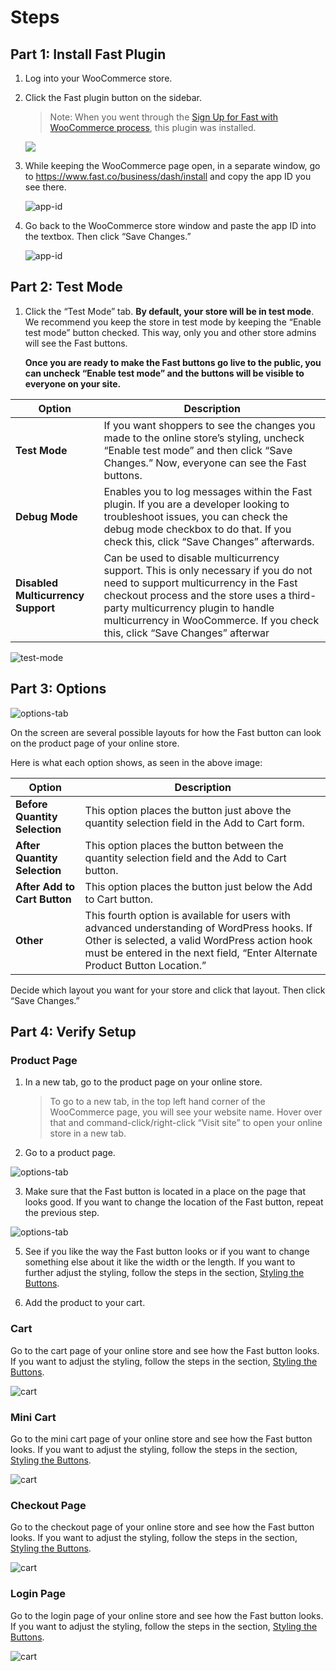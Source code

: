 # Steps

## Part 1: Install Fast Plugin

1. Log into your WooCommerce store.
2. Click the Fast plugin button on the sidebar.

   > Note: When you went through the [Sign Up for Fast with WooCommerce process](/developer-portal/for-developers/woocommerce/pre-install/sign-up-as-a-seller/), this plugin was installed.

   <img src="./images/woocommerce-install1.png"/>

3. While keeping the WooCommerce page open, in a separate window, go to https://www.fast.co/business/dash/install and copy the app ID you see there.

   ![app-id](images/woocommerce-install2.png)

4. Go back to the WooCommerce store window and paste the app ID into the textbox. Then click “Save Changes.”

   ![app-id](images/woocommerce-install3.png)

## Part 2: Test Mode

1. Click the “Test Mode” tab.
   **By default, your store will be in test mode**. We recommend you keep the store in test mode by keeping the “Enable test mode” button checked. This way, only you and other store admins will see the Fast buttons.

   **Once you are ready to make the Fast buttons go live to the public, you can uncheck “Enable test mode” and the buttons will be visible to everyone on your site.**

| Option                             | Description                                                                                                                                                                                                                                                                                  |
| ---------------------------------- | -------------------------------------------------------------------------------------------------------------------------------------------------------------------------------------------------------------------------------------------------------------------------------------------- |
| **Test Mode**                      | If you want shoppers to see the changes you made to the online store’s styling, uncheck “Enable test mode” and then click “Save Changes.” Now, everyone can see the Fast buttons.                                                                                                            |
| **Debug Mode**                     | Enables you to log messages within the Fast plugin. If you are a developer looking to troubleshoot issues, you can check the debug mode checkbox to do that. If you check this, click “Save Changes” afterwards.                                                                             |
| **Disabled Multicurrency Support** | Can be used to disable multicurrency support. This is only necessary if you do not need to support multicurrency in the Fast checkout process and the store uses a third-party multicurrency plugin to handle multicurrency in WooCommerce. If you check this, click “Save Changes” afterwar |

![test-mode](images/woocommerce-install4.png)

## Part 3: Options

![options-tab](images/woocommerce-install5.png)

On the screen are several possible layouts for how the Fast button can look on the product page of your online store.

Here is what each option shows, as seen in the above image:

| Option                        | Description                                                                                                                                                                                                                 |
| ----------------------------- | --------------------------------------------------------------------------------------------------------------------------------------------------------------------------------------------------------------------------- |
| **Before Quantity Selection** | This option places the button just above the quantity selection field in the Add to Cart form.                                                                                                                              |
| **After Quantity Selection**  | This option places the button between the quantity selection field and the Add to Cart button.                                                                                                                              |
| **After Add to Cart Button**  | This option places the button just below the Add to Cart button.                                                                                                                                                            |
| **Other**                     | This fourth option is available for users with advanced understanding of WordPress hooks. If Other is selected, a valid WordPress action hook must be entered in the next field, “Enter Alternate Product Button Location.” |

Decide which layout you want for your store and click that layout. Then click “Save Changes.”

## Part 4: Verify Setup

### Product Page

1. In a new tab, go to the product page on your online store.

   > To go to a new tab, in the top left hand corner of the WooCommerce page, you will see your website name. Hover over that and command-click/right-click “Visit site” to open your online store in a new tab.

2. Go to a product page.

![options-tab](images/woocommerce-install6.png)

3. Make sure that the Fast button is located in a place on the page that looks good. If you want to change the location of the Fast button, repeat the previous step.

![options-tab](images/woocommerce-install7.png)

5. See if you like the way the Fast button looks or if you want to change something else about it like the width or the length. If you want to further adjust the styling, follow the steps in the section, [Styling the Buttons](/developer-portal/for-developers/woocommerce/custom-styling/custom-checkout-button-styling/).

6. Add the product to your cart.

### Cart

Go to the cart page of your online store and see how the Fast button looks. If you want to adjust the styling, follow the steps in the section, [Styling the Buttons](/developer-portal/for-developers/woocommerce/custom-styling/custom-checkout-button-styling/).

![cart](images/woocommerce-install8.png)

### Mini Cart

Go to the mini cart page of your online store and see how the Fast button looks. If you want to adjust the styling, follow the steps in the section, [Styling the Buttons](/developer-portal/for-developers/woocommerce/custom-styling/custom-checkout-button-styling/).

![cart](images/woocommerce-install9.png)

### Checkout Page

Go to the checkout page of your online store and see how the Fast button looks. If you want to adjust the styling, follow the steps in the section, [Styling the Buttons](/developer-portal/for-developers/woocommerce/custom-styling/custom-checkout-button-styling/).

![cart](images/woocommerce-install10.png)

### Login Page

Go to the login page of your online store and see how the Fast button looks. If you want to adjust the styling, follow the steps in the section, [Styling the Buttons](/developer-portal/for-developers/woocommerce/custom-styling/custom-checkout-button-styling/).

![cart](images/woocommerce-install11.png)
